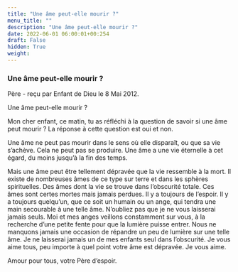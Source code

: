 ```yaml
---
title: "Une âme peut-elle mourir ?"
menu_title: ""
description: "Une âme peut-elle mourir ?"
date: 2022-06-01 06:00:01+00:254
draft: False
hidden: True
weight:
---
```

### Une âme peut-elle mourir ?

Père - reçu par Enfant de Dieu le 8 Mai 2012.

Une âme peut-elle mourir ?

Mon cher enfant, ce matin, tu as réfléchi à la question de savoir si une âme peut mourir ? La réponse à cette question est oui et non.

Une âme ne peut pas mourir dans le sens où elle disparaît, ou que sa vie s’achève. Cela ne peut pas se produire. Une âme a une vie éternelle à cet égard, du moins jusqu’à la fin des temps.

Mais une âme peut être tellement dépravée que la vie ressemble à la mort. Il existe de nombreuses âmes de ce type sur terre et dans les sphères spirituelles. Des âmes dont la vie se trouve dans l’obscurité totale. Ces âmes sont certes mortes mais jamais perdues. Il y a toujours de l’espoir. Il y a toujours quelqu’un, que ce soit un humain ou un ange, qui tendra une main secourable à une telle âme. N’oubliez pas que je ne vous laisserai jamais seuls. Moi et mes anges veillons constamment sur vous, à la recherche d’une petite fente pour que la lumière puisse entrer. Nous ne manquons jamais une occasion de répandre un peu de lumière sur une telle âme. Je ne laisserai jamais un de mes enfants seul dans l’obscurité. Je vous aime tous, peu importe à quel point votre âme est dépravée. Je vous aime.

Amour pour tous, votre Père d’espoir.

